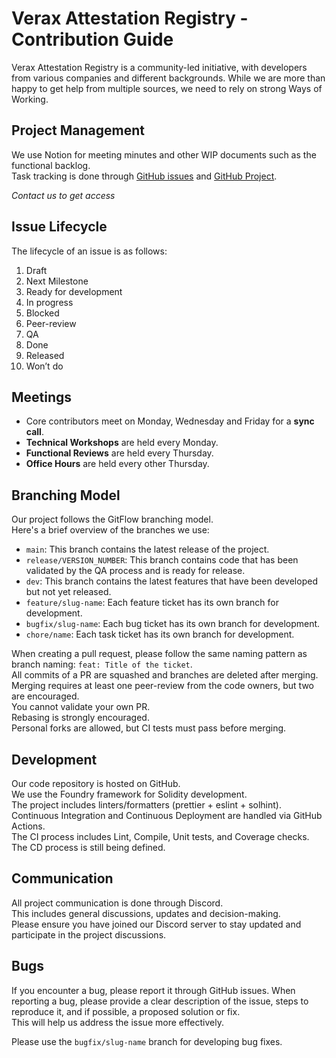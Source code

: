 # Verax Attestation Registry - Contribution Guide

Verax Attestation Registry is a community-led initiative, with developers from various companies and different
backgrounds. While we are more than happy to get help from multiple sources, we need to rely on strong Ways of Working.

## Project Management

We use Notion for meeting minutes and other WIP documents such as the functional backlog.  
Task tracking is done through [GitHub issues](https://github.com/Consensys/linea-attestation-registry/issues) and
[GitHub Project](https://github.com/orgs/Consensys/projects/17/views/2).

_Contact us to get access_

## Issue Lifecycle

The lifecycle of an issue is as follows:

1. Draft
2. Next Milestone
3. Ready for development
4. In progress
5. Blocked
6. Peer-review
7. QA
8. Done
9. Released
10. Won’t do

## Meetings

- Core contributors meet on Monday, Wednesday and Friday for a **sync call**.
- **Technical Workshops** are held every Monday.
- **Functional Reviews** are held every Thursday.
- **Office Hours** are held every other Thursday.

## Branching Model

Our project follows the GitFlow branching model.  
Here's a brief overview of the branches we use:

- `main`: This branch contains the latest release of the project.
- `release/VERSION_NUMBER`: This branch contains code that has been validated by the QA process and is ready for
  release.
- `dev`: This branch contains the latest features that have been developed but not yet released.
- `feature/slug-name`: Each feature ticket has its own branch for development.
- `bugfix/slug-name`: Each bug ticket has its own branch for development.
- `chore/name`: Each task ticket has its own branch for development.

When creating a pull request, please follow the same naming pattern as branch naming: `feat: Title of the ticket`.  
All commits of a PR are squashed and branches are deleted after merging.  
Merging requires at least one peer-review from the code owners, but two are encouraged.  
You cannot validate your own PR.  
Rebasing is strongly encouraged.  
Personal forks are allowed, but CI tests must pass before merging.

## Development

Our code repository is hosted on GitHub.  
We use the Foundry framework for Solidity development.  
The project includes linters/formatters (prettier + eslint + solhint).  
Continuous Integration and Continuous Deployment are handled via GitHub Actions.  
The CI process includes Lint, Compile, Unit tests, and Coverage checks.  
The CD process is still being defined.

## Communication

All project communication is done through Discord.  
This includes general discussions, updates and decision-making.  
Please ensure you have joined our Discord server to stay updated and participate in the project discussions.

## Bugs

If you encounter a bug, please report it through GitHub issues. When reporting a bug, please provide a clear description
of the issue, steps to reproduce it, and if possible, a proposed solution or fix.  
This will help us address the issue more effectively.

Please use the `bugfix/slug-name` branch for developing bug fixes.
